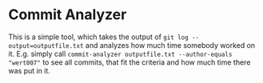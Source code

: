 # Commit Analyzer

This is a simple tool, which takes the output of `git log
--output=outputfile.txt` and analyzes how much time somebody worked on it. E.g.
simply call `commit-analyzer outputfile.txt --author-equals "wert007"` to see
all commits, that fit the criteria and how much time there was put in it.